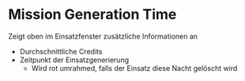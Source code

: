 # Mission Generation Time

Zeigt oben im Einsatzfenster zusätzliche Informationen an
* Durchschnittliche Credits
* Zeitpunkt der Einsatzgenerierung
  * Wird rot umrahmed, falls der Einsatz diese Nacht gelöscht wird
